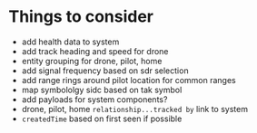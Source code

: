 # Things to consider
* add health data to system
* add track heading and speed for drone
* entity grouping for drone, pilot, home
* add signal frequency based on sdr selection
* add range rings around pilot location for common ranges
* map symbololgy sidc based on tak symbol
* add payloads for system components?
* drone, pilot, home `relationship...tracked by` link to system
* `createdTime` based on first seen if possible

